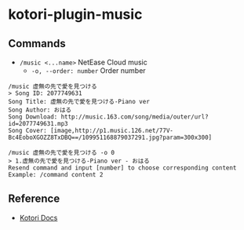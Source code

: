 # kotori-plugin-music

## Commands

- `/music <...name>` NetEase Cloud music
  - `-o, --order: number` Order number

```text
/music 虚無の先で愛を見つける
> Song ID: 2077749631
Song Title: 虚無の先で愛を見つける-Piano ver
Song Author: おはる
Song Download: http://music.163.com/song/media/outer/url?id=2077749631.mp3
Song Cover: [image,http://p1.music.126.net/77V-Bc4EoboXGOZZ8TxDBQ==/109951168879037291.jpg?param=300x300]

/music 虚無の先で愛を見つける -o 0
> 1.虚無の先で愛を見つける-Piano ver - おはる
Resend command and input [number] to choose corresponding content
Example: /command content 2
```

## Reference

- [Kotori Docs](https://kotori.js.org/)
